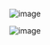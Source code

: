 ![image](https://user-images.githubusercontent.com/72289126/148568126-7de98cd4-cbbb-401f-a1ba-9be9234f209e.png)

![image](https://user-images.githubusercontent.com/72289126/148568158-83a8628d-4d57-4608-82e3-2ee59f361093.png)
